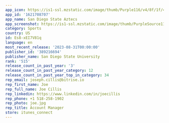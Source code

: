 ```yaml
---
app_icon: https://is1-ssl.mzstatic.com/image/thumb/Purple116/v4/8f/1f/48/8f1f489b-daa6-0733-2d75-dbb0c3d12295/AppIcon-1x_U007emarketing-0-10-0-0-85-220.png/1024x1024bb.png
app_id: '1621708707'
app_name: San Diego State Aztecs
app_screenshot: https://is1-ssl.mzstatic.com/image/thumb/PurpleSource112/v4/d6/d1/14/d6d11498-de3f-4c45-9f55-7f0afc10080f/5883d486-0f3f-4180-812c-2d597ab05228_Simulator_Screen_Shot_-_iPhone_12_Pro_Max_-_2022-04-29_at_08.33.32.png/1284x2778bb.png
category: Sports
country: US
id: Es8-xEI7V81q
language: en
most_recent_release: '2023-08-31T00:00:00'
publisher_id: '389216694'
publisher_name: San Diego State University
rank: '515'
release_count_in_past_year: '3'
release_count_in_past_year_category: 12
release_count_in_past_year_top_in_category: 34
rep_email: joseph.cillis@bitrise.io
rep_first_name: Joe
rep_full_name: Joe Cillis
rep_linkedin: https://www.linkedin.com/in/joecillis
rep_phone: +1 518-258-1902
rep_photo: joe.jpg
rep_title: Account Manager
store: itunes_connect
---
```

